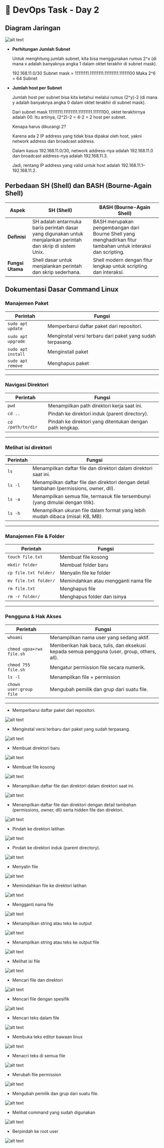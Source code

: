# 📘 DevOps Task - Day 2

## Diagram Jaringan

![alt text](image.png)

- **Perhitungan Jumlah Subnet**

  Untuk menghitung jumlah subnet, kita bisa menggunakan rumus 2^x (di mana x adalah
  banyaknya angka 1 dalam oktet terakhir di subnet mask).

  192.168.11.0/30
  Subnet mask = 11111111.11111111.11111111.11111100
  Maka 2^6 = 64 Subnet

- **Jumlah host per Subnet**

  Jumlah host per subnet bisa kita ketahui melalui rumus (2^y)-2 (di mana y adalah banyaknya
  angka 0 dalam oktet terakhir di subnet mask).

  Dari subnet mask 11111111.11111111.11111111.11111100, oktet terakhirnya adalah 00. Itu artinya, (2^2)-2 = 4-2 = 2 host per subnet.

  Kenapa harus dikurangi 2?

  Karena ada 2 IP address yang tidak bisa dipakai oleh host, yakni network
  address dan broadcast address.

  Dalam kasus 192.168.11.0/30, network address-nya adalah 192.168.11.0 dan broadcast
  address-nya adalah 192.168.11.3.

  Jadi, rentang IP address yang valid untuk host adalah 192.168.11.1–192.168.11.2.

## Perbedaan SH (Shell) dan BASH (Bourne-Again Shell)

| Aspek            | SH (Shell)                                                                                                   | BASH (Bourne-Again Shell)                                                                                     |
| ---------------- | ------------------------------------------------------------------------------------------------------------ | ------------------------------------------------------------------------------------------------------------- |
| **Definisi**     | SH adalah antarmuka baris perintah dasar yang digunakan untuk menjalankan perintah dan skrip di sistem Unix. | BASH merupakan pengembangan dari Bourne Shell yang menghadirkan fitur tambahan untuk interaksi dan scripting. |
| **Fungsi Utama** | Shell dasar untuk menjalankan perintah dan skrip sederhana.                                                  | Shell modern dengan fitur lengkap untuk scripting dan interaksi.                                              |

## Dokumentasi Dasar Command Linux

### Manajemen Paket

| Perintah           | Fungsi                                                    |
| ------------------ | --------------------------------------------------------- |
| `sudo apt update`  | Memperbarui daftar paket dari repositori.                 |
| `sudo apt upgrade` | Menginstal versi terbaru dari paket yang sudah terpasang. |
| `sudo apt install` | Menginstall paket                                         |
| `sudo apt remove`  | Menghapus paket                                           |

---

### Navigasi Direktori

| Perintah          | Fungsi                                                   |
| ----------------- | -------------------------------------------------------- |
| `pwd`             | Menampilkan path direktori kerja saat ini.               |
| `cd ..`           | Pindah ke direktori induk (parent directory).            |
| `cd /path/to/dir` | Pindah ke direktori yang ditentukan dengan path lengkap. |

---

### Melihat isi direktori

| Perintah | Fungsi                                                                                  |
| -------- | --------------------------------------------------------------------------------------- |
| `ls`     | Menampilkan daftar file dan direktori dalam direktori saat ini.                         |
| `ls -l`  | Menampilkan daftar file dan direktori dengan detail tambahan (permissions, owner, dll). |
| `ls -a`  | Menampilkan semua file, termasuk file tersembunyi (yang dimulai dengan titik).          |
| `ls -h`  | Menampilkan ukuran file dalam format yang lebih mudah dibaca (misal: KB, MB).           |

---

### Manajemen File & Folder

| Perintah              | Fungsi                               |
| --------------------- | ------------------------------------ |
| `touch file.txt`      | Membuat file kosong                  |
| `mkdir folder`        | Membuat folder baru                  |
| `cp file.txt folder/` | Menyalin file ke folder              |
| `mv file.txt folder/` | Memindahkan atau mengganti nama file |
| `rm file.txt`         | Menghapus file                       |
| `rm -r folder/`       | Menghapus folder dan isinya          |

---

### Pengguna & Hak Akses

| Perintah                 | Fungsi                                                                                     |
| ------------------------ | ------------------------------------------------------------------------------------------ |
| `whoami`                 | Menampilkan nama user yang sedang aktif.                                                   |
| `chmod ugoa+rwx file.sh` | Memberikan hak baca, tulis, dan eksekusi kepada semua pengguna (user, group, others, all). |
| `chmod 755 file.sh`      | Mengatur permission file secara numerik.                                                   |
| `ls -l`                  | Menampilkan file + permission                                                              |
| `chown user:group file`  | Mengubah pemilik dan grup dari suatu file.                                                 |

---

- Memperbarui daftar paket dari repositori.

![alt text](image-1.png)

- Menginstal versi terbaru dari paket yang sudah terpasang.

![alt text](image-2.png)

- Membuat direktori baru

![alt text](image-3.png)

- Membuat file kosong

![alt text](image-4.png)

- Menampilkan daftar file dan direktori dalam direktori saat ini.

![alt text](image-5.png)

- Menampilkan daftar file dan direktori dengan detail tambahan (permissions, owner, dll) serta hidden file dan direktori.

![alt text](image-6.png)

- Pindah ke direktori latihan

![alt text](image-7.png)

- Pindah ke direktori induk (parent directory).

![alt text](image-8.png)

- Menyalin file

![alt text](image-9.png)

- Memindahkan file ke direktori latihan

![alt text](image-10.png)

- Mengganti nama file

![alt text](image-11.png)

- Menampilkan string atau teks ke output

![alt text](image-12.png)

- Menampilkan string atau teks ke output file

![alt text](image-13.png)

- Melihat isi file

![alt text](image-14.png)

- Mencari file dan direktori

![alt text](image-15.png)

- Mencari file dengan spesifik

![alt text](image-16.png)

- Mencari teks dalam file

![alt text](image-17.png)

- Membuka teks editor bawaan linux

![alt text](image-18.png)

- Menacri teks di semua file

![alt text](image-19.png)

- Merubah file permission

![alt text](image-20.png)

- Mengubah pemilik dan grup dari suatu file.

![alt text](image-21.png)

- Melihat command yang sudah digunakan

![alt text](image-22.png)

- Berpindah ke root user

![alt text](image-23.png)
